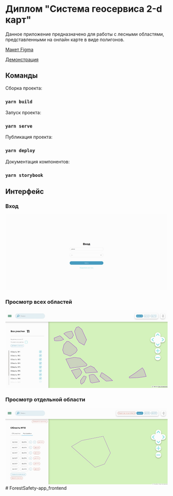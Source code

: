 # Диплом "Система геосервиса 2-d карт"

Данное приложение предназначено для работы с лесными областями, представленными на онлайн карте в виде полигонов.

[Макет Figma](https://www.figma.com/file/vsiQlZRC9J7BVUnRFtZ7cw/%D0%93%D0%98%D0%A1-2D-%D0%B2%D0%B8%D0%B7%D1%83%D0%B0%D0%BB%D0%B8%D0%B7%D0%B0%D1%86%D0%B8%D1%8F?type=design&node-id=0-1&mode=design&t=5rQV8WjpFTmrhRtE-0)

[Демонстрация](https://iu5git.github.io/MapViewApp)

## Команды

Сборка проекта:

### `yarn build`

Запуск проекта:

### `yarn serve`

Публикация проекта:

### `yarn deploy`

Документация компонентов:

### `yarn storybook`

## Интерфейс

### Вход

![Authorization](/src/assets/demonstration/auth.jpg)

### Просмотр всех областей

![All areas](/src/assets/demonstration/all.jpg)

### Просмотр отдельной области

![One area](/src/assets/demonstration/one_area.jpg)# ForestSafety-app_frontend
